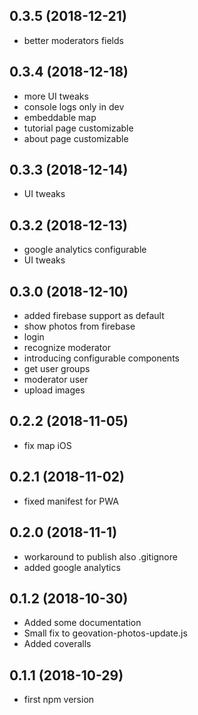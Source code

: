 ## 0.3.5 (2018-12-21)
- better moderators fields

## 0.3.4 (2018-12-18)
- more UI tweaks
- console logs only in dev
- embeddable map
- tutorial page customizable
- about page customizable

## 0.3.3 (2018-12-14)
- UI tweaks

## 0.3.2 (2018-12-13)
- google analytics configurable
- UI tweaks

## 0.3.0 (2018-12-10)
- added firebase support as default
- show photos from firebase
- login
- recognize moderator
- introducing configurable components
- get user groups
- moderator user
- upload images

## 0.2.2 (2018-11-05)
- fix map iOS

## 0.2.1 (2018-11-02)
- fixed manifest for PWA

## 0.2.0 (2018-11-1)
- workaround to publish also .gitignore
- added google analytics

## 0.1.2 (2018-10-30)
- Added some documentation
- Small fix to geovation-photos-update.js
- Added coveralls

## 0.1.1 (2018-10-29)
- first npm version
